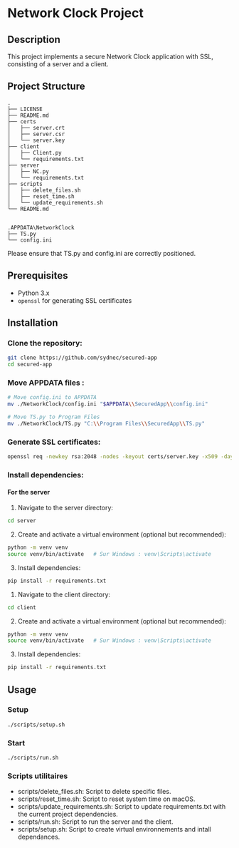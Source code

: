 # Network Clock Project

## Description

This project implements a secure Network Clock application with SSL, consisting of a server and a client.

## Project Structure
```plaintext
.
├── LICENSE
├── README.md
├── certs
│   ├── server.crt
│   ├── server.csr
│   └── server.key
├── client
│   ├── Client.py
│   └── requirements.txt
├── server
│   ├── NC.py
│   └── requirements.txt
├── scripts
│   ├── delete_files.sh
│   ├── reset_time.sh
│   └── update_requirements.sh
└── README.md


.APPDATA\NetworkClock
├── TS.py
└── config.ini
```

Please ensure that TS.py and config.ini are correctly positioned.
## Prerequisites

- Python 3.x
- `openssl` for generating SSL certificates

## Installation

### Clone the repository:

```sh
git clone https://github.com/sydnec/secured-app
cd secured-app
```

### Move APPDATA files :

```sh
# Move config.ini to APPDATA
mv ./NetworkClock/config.ini "$APPDATA\\SecuredApp\\config.ini"

# Move TS.py to Program Files
mv ./NetworkClock/TS.py "C:\\Program Files\\SecuredApp\\TS.py"
```

### Generate SSL certificates:

```sh
openssl req -newkey rsa:2048 -nodes -keyout certs/server.key -x509 -days 365 -out certs/server.crt -subj "/CN=localhost"
```

### Install dependencies:

#### For the server

1. Navigate to the server directory:

```sh
cd server
```

2. Create and activate a virtual environment (optional but recommended):

```sh
python -m venv venv
source venv/bin/activate   # Sur Windows : venv\Scripts\activate
```

3. Install dependencies:

```sh
pip install -r requirements.txt
```

1. Navigate to the client directory:

```sh
cd client
```

2. Create and activate a virtual environment (optional but recommended):

```sh
python -m venv venv
source venv/bin/activate   # Sur Windows : venv\Scripts\activate
```

3. Install dependencies:

```sh
pip install -r requirements.txt
```

## Usage

### Setup

```sh
./scripts/setup.sh
```

### Start

```sh
./scripts/run.sh
```

### Scripts utilitaires

- scripts/delete_files.sh: Script to delete specific files.
- scripts/reset_time.sh: Script to reset system time on macOS.
- scripts/update_requirements.sh: Script to update requirements.txt with the current project dependencies.
- scripts/run.sh: Script to run the server and the client.
- scripts/setup.sh: Script to create virtual environnements and intall dependances.